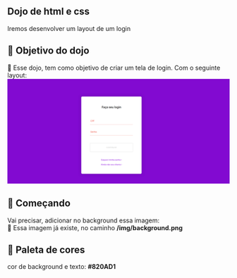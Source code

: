 ## Dojo de html e css
Iremos desenvolver um layout de um login

## 🎁 Objetivo do dojo
📌 Esse dojo, tem como objetivo de criar um tela de login. Com o seguinte layout:
<img src="https://raw.githubusercontent.com/giovannirwp/dojo-html-css/main/img/layout.png" widt="750" />


## 🚀 Começando
Vai precisar, adicionar no background essa imagem:<br />
🔧 Essa imagem já existe, no caminho <strong>/img/background.png</strong>

## 🎁 Paleta de cores
cor de background e texto: <strong>#820AD1</strong>

